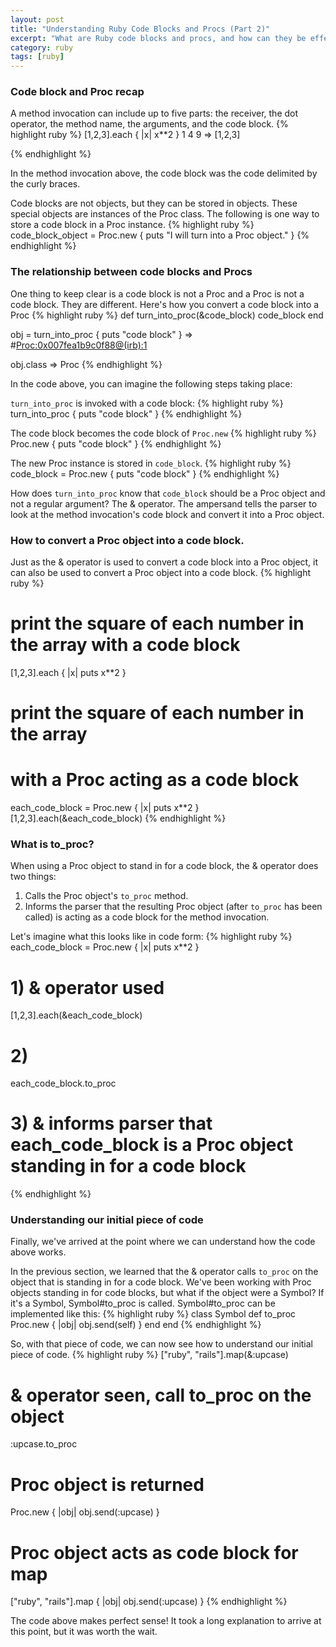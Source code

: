 ```yaml
---
layout: post
title: "Understanding Ruby Code Blocks and Procs (Part 2)"
excerpt: "What are Ruby code blocks and procs, and how can they be effectively utilized? (Part 2)"
category: ruby
tags: [ruby]
---
```


### Code block and Proc recap
A method invocation can include up to five parts: the receiver, the dot operator,
the method name, the arguments, and the code block. 
{% highlight ruby %}
[1,2,3].each { |x| x**2 }
1
4
9
=> [1,2,3]

{% endhighlight %}

In the method invocation above, the code block was the code delimited by the curly braces.

Code blocks are not objects, but they can be stored in objects. These special objects
are instances of the Proc class. The following is one way to store a code block
in a Proc instance.
{% highlight ruby %}
code_block_object = Proc.new { puts "I will turn into a Proc object." }
{% endhighlight %}


### The relationship between code blocks and Procs
One thing to keep clear is a code block is not a Proc and a Proc is not a code block.
They are different. Here's how you convert a code block into a Proc
{% highlight ruby %}
def turn_into_proc(&code_block)
  code_block
end

obj = turn_into_proc { puts "code block" }
=> #<Proc:0x007fea1b9c0f88@(irb):1>

obj.class
=> Proc
{% endhighlight %}

In the code above, you can imagine the following steps taking place:

`turn_into_proc` is invoked with a code block:
{% highlight ruby %}
turn_into_proc { puts "code block" }
{% endhighlight %}

The code block becomes the code block of `Proc.new`
{% highlight ruby %}
Proc.new { puts "code block" }
{% endhighlight %}

The new Proc instance is stored in `code_block`.
{% highlight ruby %}
code_block = Proc.new { puts "code block" }
{% endhighlight %}

How does `turn_into_proc` know that `code_block` should be a Proc object
and not a regular argument? The & operator. The ampersand tells the parser to
look at the method invocation's code block and convert it into a Proc object.

### How to convert a Proc object into a code block.
Just as the & operator is used to convert a code block into a Proc object, it can
also be used to convert a Proc object into a code block.
{% highlight ruby %}
# print the square of each number in the array with a code block
[1,2,3].each { |x| puts x**2 }

# print the square of each number in the array
# with a Proc acting as a code block
each_code_block = Proc.new { |x| puts x**2 }
[1,2,3].each(&each_code_block)
{% endhighlight %}

### What is to_proc?
When using a Proc object to stand in for a code block, the & operator does
two things:
1. Calls the Proc object's `to_proc` method.
2. Informs the parser that the resulting Proc object (after `to_proc` has been
called) is acting as a code block for the method invocation.

Let's imagine what this looks like in code form:
{% highlight ruby %}
each_code_block = Proc.new { |x| puts x**2 }

# 1) & operator used
[1,2,3].each(&each_code_block)

# 2)
each_code_block.to_proc

# 3) & informs parser that each_code_block is a Proc object standing in for a code block
{% endhighlight %}

### Understanding our initial piece of code
Finally, we've arrived at the point where we can understand how the code above works.

In the previous section, we learned that the & operator calls `to_proc` on the
object that is standing in for a code block. We've been working with Proc objects
standing in for code blocks, but what if the object were a Symbol? If it's a Symbol,
Symbol#to_proc is called. Symbol#to_proc can be implemented like this:
{% highlight ruby %}
class Symbol
  def to_proc
    Proc.new { |obj| obj.send(self) }
  end
end
{% endhighlight %}

So, with that piece of code, we can now see how to understand our initial
piece of code.
{% highlight ruby %}
["ruby", "rails"].map(&:upcase)

# & operator seen, call to_proc on the object
:upcase.to_proc

# Proc object is returned
Proc.new { |obj| obj.send(:upcase) }

# Proc object acts as code block for map
["ruby", "rails"].map { |obj| obj.send(:upcase) }
{% endhighlight %}

The code above makes perfect sense! It took a long explanation to arrive at this
point, but it was worth the wait.